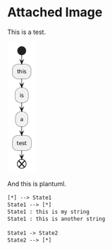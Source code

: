 # Attached Image

This is a test.

![test image](test.png)

And this is plantuml.

```plantuml
[*] --> State1
State1 --> [*]
State1 : this is my string
State1 : this is another string

State1 -> State2
State2 --> [*]
```
